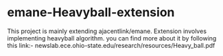 # emane-Heavyball-extension

This project is mainly extending ajacentlink/emane. Extension involves implementing heavyball algorithm. you can find more about it by following this link:-
newslab.ece.ohio-state.edu/research/resources/Heavy_ball.pdf
